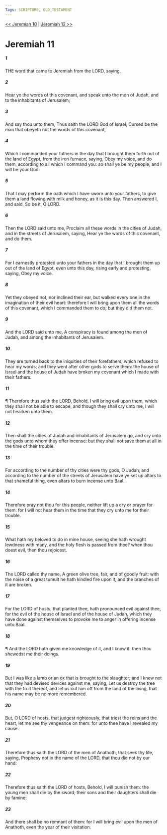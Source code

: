 ```yaml
---
Tags: SCRIPTURE, OLD_TESTAMENT
---
```


[<< Jeremiah 10](OLD_TESTAMENT/24_Jeremiah/Jeremiah_10.md) | [Jeremiah 12 >>](OLD_TESTAMENT/24_Jeremiah/Jeremiah_12.md)

# Jeremiah 11

##### 1

THE word that came to Jeremiah from the LORD, saying,

##### 2

Hear ye the words of this covenant, and speak unto the men of Judah, and to the inhabitants of Jerusalem;

##### 3

And say thou unto them, Thus saith the LORD God of Israel; Cursed be the man that obeyeth not the words of this covenant,

##### 4

Which I commanded your fathers in the day that I brought them forth out of the land of Egypt, from the iron furnace, saying, Obey my voice, and do them, according to all which I command you: so shall ye be my people, and I will be your God:

##### 5

That I may perform the oath which I have sworn unto your fathers, to give them a land flowing with milk and honey, as it is this day. Then answered I, and said, So be it, O LORD.

##### 6

Then the LORD said unto me, Proclaim all these words in the cities of Judah, and in the streets of Jerusalem, saying, Hear ye the words of this covenant, and do them.

##### 7

For I earnestly protested unto your fathers in the day that I brought them up out of the land of Egypt, even unto this day, rising early and protesting, saying, Obey my voice.

##### 8

Yet they obeyed not, nor inclined their ear, but walked every one in the imagination of their evil heart: therefore I will bring upon them all the words of this covenant, which I commanded them to do; but they did them not.

##### 9

And the LORD said unto me, A conspiracy is found among the men of Judah, and among the inhabitants of Jerusalem.

##### 10

They are turned back to the iniquities of their forefathers, which refused to hear my words; and they went after other gods to serve them: the house of Israel and the house of Judah have broken my covenant which I made with their fathers.

##### 11

¶ Therefore thus saith the LORD, Behold, I will bring evil upon them, which they shall not be able to escape; and though they shall cry unto me, I will not hearken unto them.

##### 12

Then shall the cities of Judah and inhabitants of Jerusalem go, and cry unto the gods unto whom they offer incense: but they shall not save them at all in the time of their trouble.

##### 13

For according to the number of thy cities were thy gods, O Judah; and according to the number of the streets of Jerusalem have ye set up altars to that shameful thing, even altars to burn incense unto Baal.

##### 14

Therefore pray not thou for this people, neither lift up a cry or prayer for them: for I will not hear them in the time that they cry unto me for their trouble.

##### 15

What hath my beloved to do in mine house, seeing she hath wrought lewdness with many, and the holy flesh is passed from thee? when thou doest evil, then thou rejoicest.

##### 16

The LORD called thy name, A green olive tree, fair, and of goodly fruit: with the noise of a great tumult he hath kindled fire upon it, and the branches of it are broken.

##### 17

For the LORD of hosts, that planted thee, hath pronounced evil against thee, for the evil of the house of Israel and of the house of Judah, which they have done against themselves to provoke me to anger in offering incense unto Baal.

##### 18

¶ And the LORD hath given me knowledge of it, and I know it: then thou shewedst me their doings.

##### 19

But I was like a lamb or an ox that is brought to the slaughter; and I knew not that they had devised devices against me, saying, Let us destroy the tree with the fruit thereof, and let us cut him off from the land of the living, that his name may be no more remembered.

##### 20

But, O LORD of hosts, that judgest righteously, that triest the reins and the heart, let me see thy vengeance on them: for unto thee have I revealed my cause.

##### 21

Therefore thus saith the LORD of the men of Anathoth, that seek thy life, saying, Prophesy not in the name of the LORD, that thou die not by our hand:

##### 22

Therefore thus saith the LORD of hosts, Behold, I will punish them: the young men shall die by the sword; their sons and their daughters shall die by famine:

##### 23

And there shall be no remnant of them: for I will bring evil upon the men of Anathoth, even the year of their visitation.
